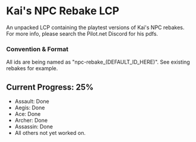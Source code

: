 # Kai's NPC Rebake LCP
An unpacked LCP containing the playtest versions of Kai's NPC rebakes. For more info, please search the Pilot.net Discord for his pdfs.
### Convention & Format
All ids are being named as "npc-rebake_(DEFAULT_ID_HERE)". See existing rebakes for example.
## Current Progress: 25%
- Assault: Done
- Aegis: Done
- Ace: Done
- Archer: Done
- Assassin: Done
- All others not yet worked on.